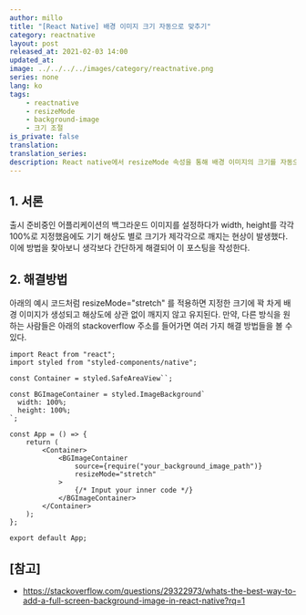 ```yaml
---
author: millo
title: "[React Native] 배경 이미지 크기 자동으로 맞추기"
category: reactnative
layout: post
released_at: 2021-02-03 14:00
updated_at:
image: ../../../../images/category/reactnative.png
series: none
lang: ko
tags:
    - reactnative
    - resizeMode
    - background-image
    - 크기 조절
is_private: false
translation:
translation_series:
description: React native에서 resizeMode 속성을 통해 배경 이미지의 크기를 자동으로 맞춰보자.
---
```


## 1. 서론

출시 준비중인 어플리케이션의 백그라운드 이미지를 설정하다가 width, height를 각각 100%로 지정했음에도 기기 해상도 별로 크기가 제각각으로 깨지는 현상이 발생했다. 이에 방법을 찾아보니 생각보다 간단하게 해결되어 이 포스팅을 작성한다.

## 2. 해결방법

아래의 예시 코드처럼 resizeMode="stretch" 를 적용하면 지정한 크기에 꽉 차게 배경 이미지가 생성되고 해상도에 상관 없이 깨지지 않고 유지된다. 만약, 다른 방식을 원하는 사람들은 아래의 stackoverflow 주소를 들어가면 여러 가지 해결 방법들을 볼 수 있다.

```tsx
import React from "react";
import styled from "styled-components/native";

const Container = styled.SafeAreaView``;

const BGImageContainer = styled.ImageBackground`
  width: 100%;
  height: 100%;
`;

const App = () => {
    return (
        <Container>
            <BGImageContainer
                source={require("your_background_image_path")}
                resizeMode="stretch"
            >
                {/* Input your inner code */}
            </BGImageContainer>
        </Container>
    );
};

export default App;
```

## [참고]

-   https://stackoverflow.com/questions/29322973/whats-the-best-way-to-add-a-full-screen-background-image-in-react-native?rq=1
